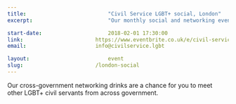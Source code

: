 ```yaml
---
title:  						"Civil Service LGBT+ social, London"
excerpt:	  					"Our monthly social and networking event in London."

start-date: 					2018-02-01 17:30:00
link: 						https://www.eventbrite.co.uk/e/civil-service-lgbt-social-london-tickets-39611223235
email: 						info@civilservice.lgbt

layout: 						event
slug:						/london-social
---
```


Our cross-government networking drinks are a chance for you to meet other LGBT+ civil servants from across government.